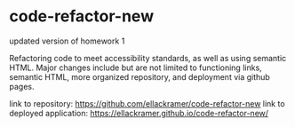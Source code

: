 # code-refactor-new
updated version of homework 1

Refactoring code to meet accessibility standards, as well as using semantic HTML. 
Major changes include but are not limited to functioning links, semantic HTML, more organized repository, and deployment via github pages.

link to repository: https://github.com/ellackramer/code-refactor-new
link to deployed application: https://ellackramer.github.io/code-refactor-new/
